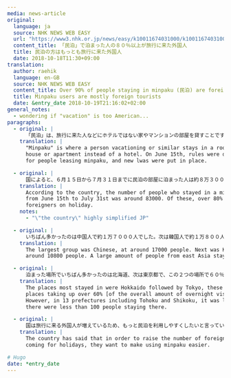 ```yaml
---
media: news-article
original:
  language: ja
  source: NHK NEWS WEB EASY
  url: "https://www3.nhk.or.jp/news/easy/k10011674031000/k10011674031000.html"
  content_title: 「民泊」で泊まった人の８０％以上が旅行に来た外国人
  title: 民泊の方はもっとも旅行に来た外国人
  date: 2018-10-18T11:30+09:00
translation:
  author: raehik
  language: en-GB
  source: NHK NEWS WEB EASY
  content_title: Over 90% of people staying in minpaku (民泊) are foreigners on holiday
  title: Minpaku users are mostly foreign tourists
  date: &entry_date 2018-10-19T21:16:02+02:00
general_notes:
  - wondering if "vacation" is too American...
paragraphs:
  - original: |
      「民泊」は、旅行に来た人などにホテルではない家やマンションの部屋を貸すことです。今年６月１５日、民泊の仕事をするときのルールを決めた新しい法律が始まりました。
    translation: |
      "Minpaku" is where a person vacationing or similar stays in a room of a
      house or apartment instead of a hotel. On June 15th, rules were decided on
      for people leasing minpaku, and new lwas were put in place.

  - original: |
      国によると、６月１５日から７月３１日までに民泊の部屋に泊まった人は約８万３０００人いました。この中の８０％以上は旅行に来た外国人でした。
    translation: |
      According to the country, the number of people who stayed in a minpaku
      from June 15th to July 31st was around 83000. Of these, over 80% were
      foreigners on holiday.
    notes:
      - "\"the country\" highly simplified JP"

  - original: |
      いちばん多かったのは中国人で約１万７０００人でした。次は韓国人で約１万８００人でした。東アジアの人が大勢泊まっていました。
    translation: |
      The largest group was Chinese, at around 17000 people. Next was Koreans at
      around 10800 people. A large amount of people from east Asia stayed.

  - original: |
      泊まった場所でいちばん多かったのは北海道、次は東京都で、この２つの場所で６０％以上になりました。しかし、東北や四国などの１３の県では泊まった人が１００人より少なかったことがわかりました。
    translation: |
      The places most stayed in were Hokkaido followed by Tokyo, these two
      places taking up over 60% [of the overall amount of overnight visitors].
      However, in 13 prefectures including Tohoku and Shikoku, it was learned
      there were less than 100 people staying there.

  - original: |
      国は旅行に来る外国人が増えているため、もっと民泊を利用しやすくしたいと言っています。
    translation: |
      The country has said that in order to raise the number of foreigners
      coming for holidays, they want to make using minpaku easier.

# Hugo
date: *entry_date
---
```

